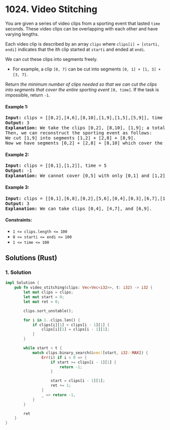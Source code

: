 # 1024. Video Stitching
You are given a series of video clips from a sporting event that lasted `time` seconds. These video clips can be overlapping with each other and have varying lengths.

Each video clip is described by an array `clips` where `clips[i] = [starti, endi]` indicates that the ith clip started at `starti` and ended at `endi`.

We can cut these clips into segments freely.

* For example, a clip `[0, 7]` can be cut into segments `[0, 1] + [1, 3] + [3, 7]`.

Return *the minimum number of clips needed so that we can cut the clips into segments that cover the entire sporting event* `[0, time]`. If the task is impossible, return `-1`.

#### Example 1:
<pre>
<strong>Input:</strong> clips = [[0,2],[4,6],[8,10],[1,9],[1,5],[5,9]], time = 10
<strong>Output:</strong> 3
<strong>Explanation:</strong> We take the clips [0,2], [8,10], [1,9]; a total of 3 clips.
Then, we can reconstruct the sporting event as follows:
We cut [1,9] into segments [1,2] + [2,8] + [8,9].
Now we have segments [0,2] + [2,8] + [8,10] which cover the sporting event [0, 10].
</pre>

#### Example 2:
<pre>
<strong>Input:</strong> clips = [[0,1],[1,2]], time = 5
<strong>Output:</strong> -1
<strong>Explanation:</strong> We cannot cover [0,5] with only [0,1] and [1,2].
</pre>

#### Example 3:
<pre>
<strong>Input:</strong> clips = [[0,1],[6,8],[0,2],[5,6],[0,4],[0,3],[6,7],[1,3],[4,7],[1,4],[2,5],[2,6],[3,4],[4,5],[5,7],[6,9]], time = 9
<strong>Output:</strong> 3
<strong>Explanation:</strong> We can take clips [0,4], [4,7], and [6,9].
</pre>

#### Constraints:
* `1 <= clips.length <= 100`
* `0 <= starti <= endi <= 100`
* `1 <= time <= 100`

## Solutions (Rust)

### 1. Solution
```Rust
impl Solution {
    pub fn video_stitching(clips: Vec<Vec<i32>>, t: i32) -> i32 {
        let mut clips = clips;
        let mut start = 0;
        let mut ret = 0;

        clips.sort_unstable();

        for i in 1..clips.len() {
            if clips[i][1] < clips[i - 1][1] {
                clips[i][1] = clips[i - 1][1];
            }
        }

        while start < t {
            match clips.binary_search(&vec![start, i32::MAX]) {
                Err(i) if i > 0 => {
                    if start >= clips[i - 1][1] {
                        return -1;
                    }

                    start = clips[i - 1][1];
                    ret += 1;
                }
                _ => return -1,
            }
        }

        ret
    }
}
```
